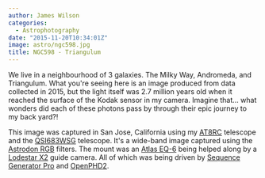 ```yaml
---
author: James Wilson
categories:
  - Astrophotography
date: "2015-11-20T10:34:01Z"
image: astro/ngc598.jpg
title: NGC598 - Triangulum
---
```


We live in a neighbourhood of 3 galaxies. The Milky Way, Andromeda, and Triangulum. What you're seeing here is an image produced from data collected in 2015, but the light itself was 2.7 million years old when it reached the surface of the Kodak sensor in my camera. Imagine that… what wonders did each of these photons pass by through their epic journey to my back yard?!

This image was captured in San Jose, California using my [AT8RC](https://optcorp.com/products/tpo-8-carbon-fiber-f-8-ritchey-cretien-reflecting-ota-telescope) telescope and the [QSI683WSG](https://optcorp.com/products/qsi-683wsg-mono-ccd-camera-with-sti-thread) telescope. It's a wide-band image captured using the [Astrodon RGB](https://optcorp.com/search?q=Astrodon++filter) filters. The mount was an [Atlas EQ-6](https://optcorp.com/products/orion-atlas-eq-g-computerized-goto-mount) being helped along by a [Lodestar X2](https://optcorp.com/products/sx-lodestar-x2) guide camera. All of which was being driven by [Sequence Generator Pro](https://mainsequencesoftware.com/Products/SGPro) and [OpenPHD2](https://openphdguiding.org).
